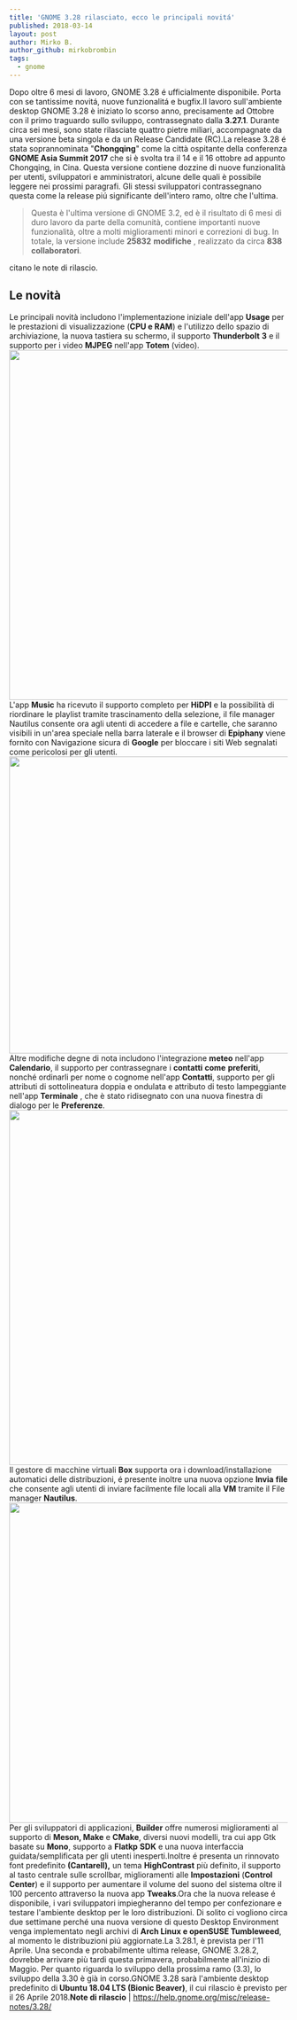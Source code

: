 ```yaml
---
title: 'GNOME 3.28 rilasciato, ecco le principali novitá'
published: 2018-03-14
layout: post
author: Mirko B.
author_github: mirkobrombin
tags:
  - gnome
---
```

Dopo oltre 6 mesi di lavoro, GNOME 3.28 é ufficialmente disponibile. Porta con se tantissime novitá, nuove funzionalitá e bugfix.Il lavoro sull'ambiente desktop GNOME 3.28 è iniziato lo scorso anno, precisamente ad Ottobre con il primo traguardo sullo sviluppo, contrassegnato dalla <strong>3.27.1</strong>. Durante circa sei mesi, sono state rilasciate quattro pietre miliari, accompagnate da una versione beta singola e da un Release Candidate (RC).La release 3.28 é stata soprannominata "<strong>Chongqing</strong>" come la città ospitante della conferenza <strong>GNOME Asia Summit 2017</strong> che si è svolta tra il 14 e il 16 ottobre ad appunto Chongqing, in Cina. Questa versione contiene dozzine di nuove funzionalità per utenti, sviluppatori e amministratori, alcune delle quali è possibile leggere nei prossimi paragrafi. Gli stessi sviluppatori contrassegnano questa come la release piú significante dell'intero ramo, oltre che l'ultima.<blockquote>Questa è l'ultima versione di GNOME 3.2, ed è il risultato di 6 mesi di duro lavoro da parte della comunità, contiene importanti nuove funzionalità, oltre a molti miglioramenti minori e correzioni di bug. In totale, la versione include <strong>25832</strong> <strong>modifiche</strong> , realizzato da circa <strong>838</strong> <strong>collaboratori</strong>.</blockquote>citano le note di rilascio.<h2>Le novità</h2>Le principali novità includono l'implementazione iniziale dell'app <strong>Usage</strong> per le prestazioni di visualizzazione (<strong>CPU e RAM</strong>) e l'utilizzo dello spazio di archiviazione, la nuova tastiera su schermo, il supporto <strong>Thunderbolt</strong> <strong>3</strong> e il supporto per i video <strong>MJPEG</strong> nell'app <strong>Totem</strong> (video).<a href="https://linuxhub.it/wordpress/wp-content/uploads/2018/03/gnome-3-28-3-linuxhub.jpg.jpg"><img class="aligncenter size-full wp-image-4376 size-full wp-image-360" src="https://linuxhub.it/wordpress/wp-content/uploads/2018/03/gnome-3-28-3-linuxhub.jpg.jpg" alt="" width="940" height="632" /></a>L'app <strong>Music</strong> ha ricevuto il supporto completo per <strong>HiDPI</strong> e la possibilità di riordinare le playlist tramite trascinamento della selezione, il file manager Nautilus consente ora agli utenti di accedere a file e cartelle, che saranno visibili in un'area speciale nella barra laterale e il browser di <strong>Epiphany</strong> viene fornito con Navigazione sicura di <strong>Google</strong> per bloccare i siti Web segnalati come pericolosi per gli utenti.<a href="https://linuxhub.it/wordpress/wp-content/uploads/2018/03/gnome-3-28-2-linuxhub-1.jpg-1.jpg"><img class="aligncenter size-full wp-image-4374 size-full wp-image-361" src="https://linuxhub.it/wordpress/wp-content/uploads/2018/03/gnome-3-28-2-linuxhub-1.jpg-1.jpg" alt="" width="940" height="536" /></a>Altre modifiche degne di nota includono l'integrazione <strong>meteo</strong> nell'app <strong>Calendario</strong>, il supporto per contrassegnare i <strong>contatti</strong> <strong>come</strong> <strong>preferiti</strong>, nonché ordinarli per nome o cognome nell'app <strong>Contatti</strong>, supporto per gli attributi di sottolineatura doppia e ondulata e attributo di testo lampeggiante nell'app <strong>Terminale</strong> , che è stato ridisegnato con una nuova finestra di dialogo per le <strong>Preferenze</strong>.<a href="https://linuxhub.it/wordpress/wp-content/uploads/2018/03/gnome-3-28-1-linuxhub.jpg"><img class="aligncenter size-full wp-image-4373 size-full wp-image-362" src="https://linuxhub.it/wordpress/wp-content/uploads/2018/03/gnome-3-28-1-linuxhub.jpg" alt="" width="940" height="641" /></a>Il gestore di macchine virtuali <strong>Box</strong> supporta ora i download/installazione automatici delle distribuzioni, é presente inoltre una nuova opzione <strong>Invia</strong> <strong>file</strong> che consente agli utenti di inviare facilmente file locali alla <strong>VM</strong> tramite il File manager <strong>Nautilus</strong>.<img class="aligncenter size-full wp-image-4370 size-full wp-image-363" src="https://linuxhub.it/wordpress/wp-content/uploads/2018/03/gnome-3-28-6-linuxhub.jpg.jpg" alt="" width="940" height="578" />Per gli sviluppatori di applicazioni, <strong>Builder</strong> offre numerosi miglioramenti al supporto di <strong>Meson, Make</strong> e <strong>CMake</strong>, diversi nuovi modelli, tra cui app Gtk basate su <strong>Mono</strong>, supporto a <strong>Flatkp</strong> <strong>SDK</strong> e una nuova interfaccia guidata/semplificata per gli utenti inesperti.Inoltre é presenta un rinnovato font predefinito <strong>(Cantarell),</strong> un tema <strong>HighContrast</strong> più definito, il supporto al tasto centrale sulle scrollbar, miglioramenti alle <strong>Impostazioni</strong> (<strong>Control</strong> <strong>Center</strong>) e il supporto per aumentare il volume del suono del sistema oltre il 100 percento attraverso la nuova app <strong>Tweaks</strong>.Ora che la nuova release é disponibile, i vari sviluppatori impiegheranno del tempo per confezionare e testare l'ambiente desktop per le loro distribuzioni. Di solito ci vogliono circa due settimane perché una nuova versione di questo Desktop Environment venga implementato negli archivi di <strong>Arch Linux e openSUSE Tumbleweed</strong>, al momento le distribuzioni piú aggiornate.La 3.28.1, è prevista per l'11 Aprile. Una seconda e probabilmente ultima release, GNOME 3.28.2, dovrebbe arrivare più tardi questa primavera, probabilmente all'inizio di Maggio. Per quanto riguarda lo sviluppo della prossima ramo (3.3), lo sviluppo della 3.30 è già in corso.GNOME 3.28 sarà l'ambiente desktop predefinito di<strong> Ubuntu 18.04 LTS (Bionic Beaver)</strong>, il cui rilascio è previsto per il 26 Aprile 2018.<strong>Note di rilascio</strong> | <a href="https://help.gnome.org/misc/release-notes/3.28/">https://help.gnome.org/misc/release-notes/3.28/</a>
